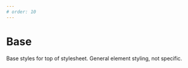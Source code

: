 ```yaml
---
# order: 10
---
```


# Base

Base styles for top of stylesheet. General element styling, not specific.
